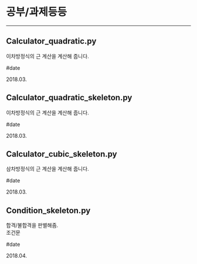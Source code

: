 공부/과제등등
================
- - -
Calculator_quadratic.py
-------------
이차방정식의 근 계산을 계산해 줍니다.

#date

2018.03.


Calculator_quadratic_skeleton.py
-------------
이차방정식의 근 계산을 계산해 줍니다.

#date

2018.03.


Calculator_cubic_skeleton.py
-------------
삼차방정식의 근 계산을 계산해 줍니다.

#date

2018.03.


Condition_skeleton.py
-------------
합격/불합격을 판별해줌.<br>
조건문

#date

2018.04.
